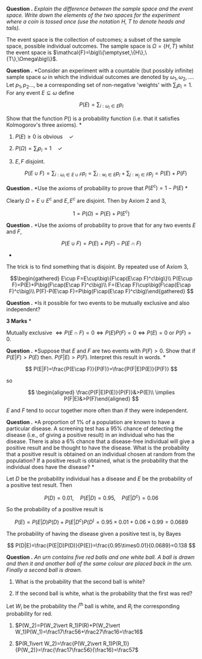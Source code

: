 **Question .** *Explain the difference between the sample space and the
event space. Write down the elements of the two spaces for the
experiment where a coin is tossed once (use the notation $H,\ T$ to
denote heads and tails).*

The event space is the collection of outcomes; a subset of the sample
space, possible individual outcomes. The sample space is
$\Omega=\{H,T\}$ whilst the event space is
$\mathcal{F}=\big\\{\emptyset,\{H\},\{T\},\Omega\big\\}$.

**Question .** *Consider an experiment with a countable (but possibly
infinite) sample space $\omega$ in which the individual outcomes are
denoted by $\omega_1,\omega_2,\dots$. Let $p_1,p_2\dots,$ be a
corresponding set of non-negative 'weights' with $\sum_ip_i=1$. For any
event $E\subseteq\omega$ define 

$$
P(E)=\sum_{i:\omega_i\in E}p_i
$$ 

Show
that the function $P()$ is a probability function (i.e. that it
satisfies Kolmogorov's three axioms). *

1.  $P(E)\ge 0$ is obvious$\quad \checkmark$

2.  $P(\Omega)=\sum_ip_i=1\quad \checkmark$

3.  $E,F$ disjoint.
  
    $$
    P(E\cup F)=\sum_{i:\omega_i\in E\cup F}p_i=\sum_{i:w_i\in E}p_i+\sum_{j:w_j\in F}p_j=P(E)+P(F)
    $$

**Question .** *Use the axioms of probability to prove that
$P(E^c)=1-P(E)$ *

Clearly $\Omega=E\cup E^c$ and $E,E^c$ are disjoint. Then by Axiom 2 and
3, 

$$
1=P(\Omega)=P(E)+P(E^c)
$$

**Question .** *Use the axioms of probability to prove that for any two
events $E$ and $F$, 

$$
P(E \cup F) =P(E) + P(F) - P(E \cap F)
$$

*

The trick is to find something that is disjoint. By repeated use of
Axiom 3, 

$$\begin{gathered}
    E\cup F=E\cup\big\{F\cap(E\cap F)^c\big\}\\
    P(E\cup F)=P(E)+P\big(F\cap(E\cap F)^c\big)\\
    F=(E\cap F)\cup\big(F\cap(E\cap F)^c\big)\\
    P(F)-P(E\cap F)=P\big(F\cap(E\cap F)^c\big)\end{gathered}
$$

**Question .** *Is it possible for two events to be mutually exclusive
and also independent?

**3 Marks** *

Mutually exclusive
$\iff P(E\cap F)=0\iff P(E)P(F)=0\iff P(E)=0\text{ or }P(F)=0$.

**Question .** *Suppose that $E$ and $F$ are two events with $P(F) > 0$.
Show that if $P(E|F) > P(E)$ then. $P(F|E) > P(F)$. Interpret this
result in words. *

$$
P(E|F)=\frac{P(E\cap F)}{P(F)}=\frac{P(F|E)P(E)}{P(F)}
$$

so

$$
\begin{aligned}
    \frac{P(F|E)P(E)}{P(F)}&>P(E)\\
    \implies P(F|E)&>P(F)\end{aligned}
$$

$E$ and $F$ tend to occur
together more often than if they were independent.

**Question .** *A proportion of 1% of a population are known to have a
particular disease. A screening test has a 95% chance of detecting the
disease (i.e., of giving a positive result) in an individual who has the
disease. There is also a 6% chance that a disease-free individual will
give a positive result and be thought to have the disease. What is the
probability that a positive result is obtained on an individual chosen
at random from the population? If a positive result is obtained, what is
the probability that the individual does have the disease? *

Let $D$ be the probability individual has a disease and $E$ be the
probability of a positive test result. Then

$$
P(D)=0.01,\quad P(E\vert D)=0.95,\quad P(E\vert D^c)=0.06
$$ 

So the probability
of a positive result is

$$
P(E)=P(E|D)P(D)+P(E|D^c)P(D^)=0.95\times 0.01+0.06\times0.99=0.0689
$$

The probability of having the disease given a positive test is, by Bayes

$$
P(D|E)=\frac{P(E|D)P(D)}{P(E)}=\frac{0.95\times0.01}{0.0689}=0.138
$$

**Question .** *An urn contains five red balls and one white ball. A
ball is drawn and then it and another ball of the same colour are placed
back in the urn. Finally a second ball is drawn.*

1.  What is the probability that the second ball is white?

2.  If the second ball is white, what is the probability that the first
    was red?

Let $W_i$ be the probability the $i^\text{th}$ ball is white, and $R_i$
the corresponding probability for red.

1.  $P(W_2)=P(W_2\vert R_1)P(R)+P(W_2\vert W_1)P(W_1)=\frac17\frac56+\frac27\frac16=\frac16$

2.  $P(R_1\vert W_2)=\frac{P(W_2\vert R_1)P(R_1)}{P(W_2)}=\frac{\frac17\frac56}{\frac16}=\frac57$
